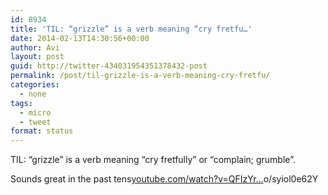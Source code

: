 ```yaml
---
id: 8934
title: 'TIL: “grizzle” is a verb meaning “cry fretfu…'
date: 2014-02-13T14:30:56+00:00
author: Avi
layout: post
guid: http://twitter-434031954351378432-post
permalink: /post/til-grizzle-is-a-verb-meaning-cry-fretfu/
categories:
  - none
tags:
  - micro
  - tweet
format: status
---
```

TIL: “grizzle” is a verb meaning “cry fretfully” or “complain; grumble”.

Sounds great in the past tens[youtube.com/watch?v=QFIzYr…](https://www.youtube.com/watch?v=QFIzYrM-Rvc)o/syiol0e62Y